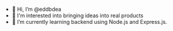 - 👋 Hi, I’m @eddbdea
- 👀 I'm interested into bringing ideas into real products 
- 🌱 I’m currently learning backend using Node.js and Express.js.


<!---
eddbdea/eddbdea is a ✨ special ✨ repository because its `README.md` (this file) appears on your GitHub profile.
You can click the Preview link to take a look at your changes.
--->
